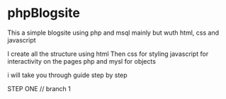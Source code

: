 # phpBlogsite
This a simple blogsite using php and msql mainly but wuth html, css and javascript

I create all the structure using html 
Then css for styling 
javascript for interactivity on the pages 
php and mysl for objects 

i will take you through guide step by step 

 STEP ONE // branch 1

